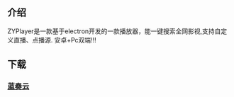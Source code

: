 ## 介绍
ZYPlayer是一款基于electron开发的一款播放器，能一键搜索全网影视,支持自定义直播、点播源. 安卓+Pc双端!!!

## 下载
### [蓝奏云](http://https://sharerw.lanzous.com/b0aewem6j#wau8)

